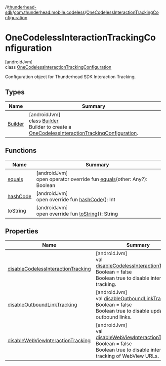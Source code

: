 //[thunderhead-sdk](../../../index.md)/[com.thunderhead.mobile.codeless](../index.md)/[OneCodelessInteractionTrackingConfiguration](index.md)

# OneCodelessInteractionTrackingConfiguration

[androidJvm]\
class [OneCodelessInteractionTrackingConfiguration](index.md)

Configuration object for Thunderhead SDK Interaction Tracking.

## Types

| Name | Summary |
|---|---|
| [Builder](-builder/index.md) | [androidJvm]<br>class [Builder](-builder/index.md)<br>Builder to create a [OneCodelessInteractionTrackingConfiguration](index.md). |

## Functions

| Name | Summary |
|---|---|
| [equals](equals.md) | [androidJvm]<br>open operator override fun [equals](equals.md)(other: Any?): Boolean |
| [hashCode](hash-code.md) | [androidJvm]<br>open override fun [hashCode](hash-code.md)(): Int |
| [toString](to-string.md) | [androidJvm]<br>open override fun [toString](to-string.md)(): String |

## Properties

| Name | Summary |
|---|---|
| [disableCodelessInteractionTracking](disable-codeless-interaction-tracking.md) | [androidJvm]<br>val [disableCodelessInteractionTracking](disable-codeless-interaction-tracking.md): Boolean = false<br>Boolean true to disable interaction tracking. |
| [disableOutboundLinkTracking](disable-outbound-link-tracking.md) | [androidJvm]<br>val [disableOutboundLinkTracking](disable-outbound-link-tracking.md): Boolean = false<br>Boolean true to disable updating outbound links. |
| [disableWebViewInteractionTracking](disable-web-view-interaction-tracking.md) | [androidJvm]<br>val [disableWebViewInteractionTracking](disable-web-view-interaction-tracking.md): Boolean = false<br>Boolean true to disable interaction tracking of WebView URLs. |

